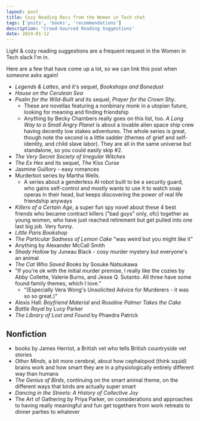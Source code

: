 ```yaml
---
layout: post
title: Cozy Reading Recs from the Women in Tech chat
tags: ['posts', 'books', 'recommendations']
description: 'Crowd-Sourced Reading Suggestions'
date: 2024-01-12
---
```


Light & cozy reading suggestions are a frequent request in the Women in Tech slack I'm in.

Here are a few that have come up a lot, so we can link this post when someone asks again! 

- _Legends & Lattes_, and it's sequel, _Bookshops and Bonedust_
- _House on the Cerulean Sea_
- _Psalm for the Wild-Built_ and its sequel, _Prayer for the Crown Shy_.
    - These are novellas featuring a nonbinary monk in a utopian future, looking for meaning and finding friendship
    - Anything by Becky Chambers really goes on this list, too. _A Long Way to a Small Angry Planet_ is about a lovable alien space ship crew having decently low stakes adventures. The whole series is great, though note the second is a little sadder (themes of grief and self-identity, and child slave labor). They are all in the same universe but standalone, so you could easily skip #2.
- _The Very Secret Society of Irregular Witches_ 
- _The Ex Hex_ and its sequel, _The Kiss Curse_
- Jasmine Guillory - easy romances
- Murderbot series by Martha Wells. 
    - A series about a genderless AI robot built to be a security guard, who gains self-control and mostly wants to use it to watch soap operas in their head, but keeps discovering the power of real life friendship anyways
- _Killers of a Certain Age_, a super fun spy novel about these 4 best friends who became contract killers ("bad guys" only, ofc) together as young women, who have just reached retirement but get pulled into one last big job. Very funny.
- _Little Paris Bookshop_
- _The Particular Sadness of Lemon Cake_ "was weird but you might like it" 
- Anything by Alexander McCall Smith
- _Shady Hollow_ by Juneau Black - cosy murder mystery but everyone's an animal
- _The Cat Who Saved Books_ by Sosuke Natsukawa
- "If you're ok with the initial murder premise, I really like the cozies by Abby Collette, Valerie Burns, and Jesse Q. Sutanto. All three have some found family themes, which I love."
    - "(Especially Vera Wong's Unsolicited Advice for Murderers - it was so so great.)"
- Alexis Hall: _Boyfriend Material_ and _Rosaline Palmer Takes the Cake_
- _Battle Royal_ by Lucy Parker
- _The Library of Lost and Found_ by Phaedra Patrick

## Nonfiction
- books by James Herriot, a British vet who tells British countryside vet stories
- _Other Minds_, a bit more cerebral, about how cephalopod (think squid) brains work and how smart they are in a physiologically entirely different way than humans
- _The Genius of Birds_, continuing on the smart animal theme, on the different ways that birds are actually super smart
- _Dancing in the Streets: A History of Collective Joy_
- The Art of Gathering by Priya Parker, on considerations and approaches to having really meaningful and fun get togethers from work retreats to dinner parties to whatever





